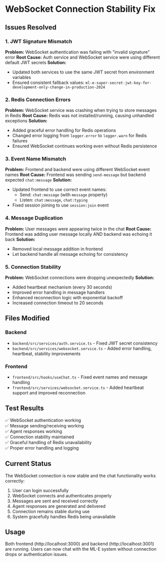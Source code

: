 # WebSocket Connection Stability Fix

## Issues Resolved

### 1. JWT Signature Mismatch
**Problem:** WebSocket authentication was failing with "invalid signature" error
**Root Cause:** Auth service and WebSocket service were using different default JWT secrets
**Solution:** 
- Updated both services to use the same JWT secret from environment variables
- Ensured consistent fallback values: `ml-e-super-secret-jwt-key-for-development-only-change-in-production-2024`

### 2. Redis Connection Errors
**Problem:** WebSocket service was crashing when trying to store messages in Redis
**Root Cause:** Redis was not installed/running, causing unhandled exceptions
**Solution:**
- Added graceful error handling for Redis operations
- Changed error logging from `logger.error` to `logger.warn` for Redis failures
- Ensured WebSocket continues working even without Redis persistence

### 3. Event Name Mismatch
**Problem:** Frontend and backend were using different WebSocket event names
**Root Cause:** Frontend was sending `send-message` but backend expected `chat:message`
**Solution:**
- Updated frontend to use correct event names:
  - Send: `chat:message` (with `message` property)
  - Listen: `chat:message`, `chat:typing`
- Fixed session joining to use `session:join` event

### 4. Message Duplication
**Problem:** User messages were appearing twice in the chat
**Root Cause:** Frontend was adding user message locally AND backend was echoing it back
**Solution:**
- Removed local message addition in frontend
- Let backend handle all message echoing for consistency

### 5. Connection Stability
**Problem:** WebSocket connections were dropping unexpectedly
**Solution:**
- Added heartbeat mechanism (every 30 seconds)
- Improved error handling in message handlers
- Enhanced reconnection logic with exponential backoff
- Increased connection timeout to 20 seconds

## Files Modified

### Backend
- `backend/src/services/auth.service.ts` - Fixed JWT secret consistency
- `backend/src/services/websocket.service.ts` - Added error handling, heartbeat, stability improvements

### Frontend
- `frontend/src/hooks/useChat.ts` - Fixed event names and message handling
- `frontend/src/services/websocket.service.ts` - Added heartbeat support and improved reconnection

## Test Results

✅ WebSocket authentication working  
✅ Message sending/receiving working  
✅ Agent responses working  
✅ Connection stability maintained  
✅ Graceful handling of Redis unavailability  
✅ Proper error handling and logging  

## Current Status

The WebSocket connection is now stable and the chat functionality works correctly:
1. User can login successfully
2. WebSocket connects and authenticates properly
3. Messages are sent and received correctly
4. Agent responses are generated and delivered
5. Connection remains stable during use
6. System gracefully handles Redis being unavailable

## Usage

Both frontend (http://localhost:3000) and backend (http://localhost:3001) are running.
Users can now chat with the ML-E system without connection drops or authentication issues.